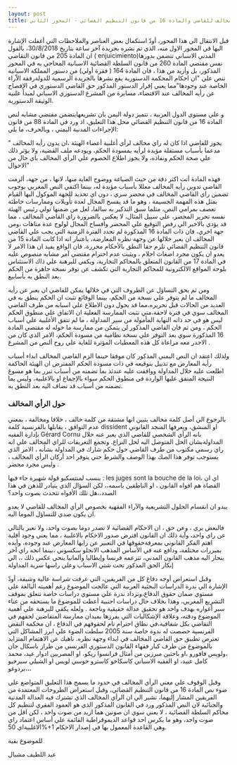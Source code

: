 ```yaml
---
layout: post
title: الرأي المخالف للقاضي والمادة 16 من قانون التنظيم القضائي - المحور الثاني
---
```

قبل الانتقال الي هذا المحور، أودّ استكمال بعض العناصر والملاحظات التي أغفلت الإشارة اليها في المحور الاول منه، الذي تم نشره بجريدة آخر ساعة بتاريخ 30/8/2018، بالقول ان المادة 205 من قانون التقاضي ( enjuicimiento)المدني الاسباني تتضمن بدورها نفس مقتضي المادة 260 من قانون السلطة القضائية الاسبانية المحاجي به في المحور المذكور، بل وأزيد من هذا ، فان المادة 164 ( فقرة أولي) من دستور المملكة الاسبانية تنص علي "ان احكام المحكمة الدستورية يقع نشرها بالجريدة الرسمية للدولةرفقة الاّراء الخاصة عند وجودها"مما يعني إقرار الدستور المذكور حق القاضي الدستوري في الإفصاح عن رأيه المخالف عند الاقتضاء، مسايرة من المشرع الدستوري الاسباني لمبدأ علنية الوثيقة الدستورية.

و علي مستوي الدول العربية ، تتميز دولة اليمن بان تشريعهايتضمن مقتضي مشابه لنص المادة 16 من قانون التنظيم القضائي محل هذا التعليق، اذ ورد في المادة 88 من قانون الإجراءات المدنية اليمني ، وبالحرف، ما يلي:

" يجوز للقاضي اذا كان له راي مخالف لرأي أغلبية أعضاء الهيئة ،ان يدون رأيه المخالف مدعما بأسباب مستقلة مؤيدة لرأيه بمسودة الحكم، ويودعه ملف القضية، ولا يؤثر ذلك علي صحة الحكم ونفاذه، ولا يجوز اطلاع الخصوم علي الرأي المخالف باي حال من الاحوال"

فهذه المادة أتت اكثر دقة من حيث الصياغة ووضوح الغاية منها، لانها ، من جهة، ألزمت القاضي تدوين رأيه المخالف معللا بأسباب مؤيدة له، بينما اكتفي النص المغربي بوجوب تضمين راي القاضي المخالف في محضر سري ، دون اي تحديد للجهة الموكول اليها القيام بمثل هذه المهمة الجسيمة ، وهو ما قد يفسح المجال لعدة تأويلات وممارسات خاطئة تعصف بمرامي النص، مثلما سبق التذكير به سالفا، لعل من ضمنها تولي رئيس الهيئة نفسه تحرير المحضر، علي سبيل المثال، لا يعكس بالضرورة راي القاضي المخالف ، مما قد يؤدي بالاخير الي رفض التوقيع علي المحضر وافساح المجال لولوج عدة متاهات ،ومن جهة اخري، فان ذات المادة 16 المذكورة لم تحدد الفترة الزمنية التي يجب علي القاضي المخالف ان يعبر خلالها عن وجهة نظره المعارضة، باعتبار انه اذا كانت المادة 15 من قانون التنظيم القضائي تلزم حقا النطق بالأحكام محررة، فان الواقع يفيد ان هذا الامر لا يعدو ان يكون مجرد اضغاث احلام ، ويثبت عدم احترام مقتضي آمر مشابه منصوص عليه في المادة 17 من القانون المتعلق بالمحاكم التجارية، ويكفي للبرهنة علي ذاك الاستئناس بلوحة المواقع الالكترونية للمحاكم التجارية التي تكشف عن توفر نسخة جاهزة من الحكم بعد النطق به بأسابيع.

ومن ثم يحق التساؤل عن الظروف التي في خلالها يمكن للقاضي ان يعبر عن رأيه المخالف ما لم يتوفر علي نسخة من الحكم، بينما الوقائع تثبت ان الحكم ينطق به في العديد من الحالات قبل تحريره،مما قد يحول دون الاطلاع علي اسبابه من طرف القاضي المخالف سوي في فترة لاحقة،متي تثبت الممارسة الفعلية ان الاتفاق علي منطوق الحكم ليس هو في حد ذاته النهاية المأمولة من سير المداولة ، ما لم تتفق الأغلبية علي أسباب الحكم ، ومن ثم فان القاضي المذكور لن يتمكن من ممارسة ما خوله له مقتضي المادة 16 المذكورة سوي بعد التوفر علي نسخة نظامية من مسودة الحكم، الامر الذي كان من الاجدر معه مراعاة كل هذه المعطيات المؤثرة للغاية علي روح ألنص من المشرع .

ولذلك اعتقد ان النص اليمني المذكور كان موفقا حينما الزم القاضي المخالف ابداء أسباب رأيه المعارض مع تذييل بتوقيعه في ذات مسودة الحكم المفترض ان الهيئة الحاكمة اطلعت عليه خلال المداولة ووافقت عليه عندئذ بما تضمنه من أسباب تبرر بما هو مسوغ النتيجة المتفق عليها الواردة في منطوق الحكم سواء بالإجماع او بالاغلبية، وليس بما تضمنه من أسباب قد تضاف اليه بعد النطق به.

### حول الرأي المخالف
بالرجوع الي أصل كلمة مخالف يتبين انها مشتقة من كلمة خالف ، خلافا ومخالفة ، بمعني عدم التوافق ، يقابلها بالفرنسية كلمة dissident او المنشق، ويعرفها المنجد القانوني بإدارة الفقيه Gérard Cornu بانه الرأي الشخصي للقاضي الذي يعبر عنه خلال المداولةبشان الحل المتوصل اليه لحل النزاع. وتجمع التعريفات للراي المخالف علي انه راي رسمي مكتوب من طرف القاضي حول حكم شارك في المداولة بشأنه ، الامر الذي يستوجب توفر هذا الصك بهذا الوصف والشرط حتي يتوفر احد أركان الرأي المخالف ، وليس مجرد محضر .

ينسب لمنتسكيو قولة شهيرة جاء فيها : les juges sont la bouche de la loi، اي ان القضاة هم افواه القانون ، او الناطقين باسمه،، لكن السؤال الذي يتبادر للذهن في هذا الصدد،،هل تلك الأفواه تتحدث بصوت واحد؟

يبدو ان انقسام الحلول التشريعية والآراء الفقهية بخصوص الرأي المخالف للقاضي لا يعدو ان يكون صدي للتساؤل الموما اليه.

فالبعض يري ، وعن حق ، ان الاحكام القضائية لا تصدر دوما بصوت واحد، ولا تعبر بالتالي عن راي واحد، وآية ذلك ان القانون افترض صدور الاحكام بالاغلبية ، مما يعني وجود أقلية اهتم الفكر القانوني بمعرفةحقوقها في التعبير عن رايها المعارض عند وجوده، وأيده بمبررات مختلفة، ودافع عنه في الأساس المذهب الانجلو سكسوني ،بينما اتجه راي آخر ينحاز اليه مذهب القانون المدني، تتزعمه فرنسا وإيطاليا وألمانيا ينحي عكس ذلك ،، الي إنكار الحق المذكور تحت شتي الاسباب وعلي راسها سرية المداولة

وقبل استعراض أوجه دفاع كل من الفريقين، التي عرفت شراسة عالية وشيقة، أودّ الإشارة الي ندرة الدراسات البحثية العربية التي عالجت الموضوع رغم أهميته البالغة علي مستوي ضمان حقوق الدفاع،وتزداد ندرة علي مستوي دراسات خاصة تتعلق بموقف التشريع المغربي، وهذا بخلاف حال دراسات اجنبية أعطت للموضوع ما يستحقه من عناء سبر أغواره بهدف واحد هو تحقيق عدالة حقيقية وناجعة . ولعله يكفي للبرهنة علي أهمية الموضوع ودقته، وعلاقة الإشكاليات التي يفرزها بميدان ممارسة المتقاضين لحقهم في التقاضي بكل شفافية،في نطاق احترام تام لحقوقهم في الدفاع ، ان محكمة النقض الفرنسية خصصت له ندوة خاصة سنة 2005 سلطت الضوء علي ابرز المشاكل التي تعترض تطبيق حق القاضي المخالف في ابداء وجهة نظره. ناهيك عن الاهتمام المتزايد بالموضوع من طرف كبار فقهاء القانون الدستوري الفرنسي من طراز باسكال جان ،ولويس فافورو ،او باحثين مبرزين من أمثال فرانسوا ريكو، او المصريين ادوار عيد، محمد كامل عبيد، او الفقيه الاسباني كاسكاخو كاسترو خوسي لويس او الشيلي سيرخيو بردوغو،،،

وقبل الوقوف علي معني الرأي المخالف في حدود ما يسمح هذا التعليق المتواضع علي ضوء نص المادة 16 من قانون التنظيم القضائي، وقبل استعراض الطروحات المعتمدة من الفريقين المشار إليهما، نشير الي ان الرأي المخالف الذي تشترك فيه العدالة المدنية والجنائية لان النص المذكور ورد في القانون المذكور الذي هو العمود الفقري لتنظيم كل محاكم السلطة القضائية ، لا يعني سوي ان صوتين هما ازيد من صوت واحد ، لكن اقل من صوت واحد، وهو ما يكرس احد قواعد الديموقراطية القائمة علي أساس اعتماد راي الاغلبيةاي 50‎%‎+1 وهي القاعدة المعمول بها في إصدار الاحكام.

للموضوع بقية

عبد اللطيف مشبال